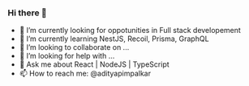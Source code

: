 ### Hi there 👋

- 🔭 I’m currently looking for oppotunities in Full stack developement 
- 🌱 I’m currently learning NestJS, Recoil, Prisma, GraphQL
- 👯 I’m looking to collaborate on ...
- 🤔 I’m looking for help with ...
- 💬 Ask me about React | NodeJS | TypeScript
- 📫 How to reach me: @adityapimpalkar

